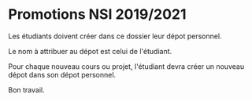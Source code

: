 # Promotions NSI 2019/2021

Les étudiants doivent créer dans ce dossier leur dépot personnel. 

Le nom à attribuer au dépot est celui de l'étudiant.

Pour chaque nouveau cours ou projet, l'étudiant devra créer un nouveau dépot dans son dépot personnel.

Bon travail.
